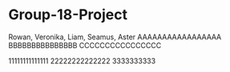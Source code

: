 # Group-18-Project
Rowan, Veronika, Liam, Seamus, Aster
AAAAAAAAAAAAAAAAA
BBBBBBBBBBBBBBB
CCCCCCCCCCCCCCCC

11111111111111
22222222222222
3333333333


